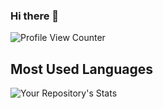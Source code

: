 ### Hi there 👋
![Profile View Counter](https://komarev.com/ghpvc/?username=leojilong)
## Most Used Languages
![Your Repository's Stats](https://github-readme-stats.vercel.app/api/top-langs/?username=leojilong&theme=blue-green)


